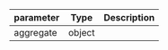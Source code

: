| parameter | Type | Description |
| ----------- | ----------- |----------- |
| aggregate  |  object  |    |